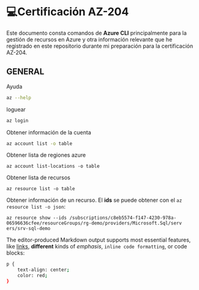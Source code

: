 # :computer:Certificación AZ-204

Este  documento consta comandos de **Azure CLI** principalmente para la gestión de recursos en Azure y otra información relevante que he registrado en este repositorio durante mi preparación para la certificación AZ-204.

## GENERAL

Ayuda

```bash
az --help
```

loguear

```bash
az login
```

Obtener información de la cuenta

```bash
az account list -o table
```

Obtener lista de regiones azure

`az account list-locations -o table`

Obtener lista de recursos

`az resource list -o table`

Obtener información de un recurso. El **ids** se puede obtener con el `az resource list -o json`:

`az resource show --ids /subscriptions/c8eb5574-f147-4230-978a-06596636cfee/resourceGroups/rg-demo/providers/Microsoft.Sql/serv
ers/srv-sql-demo`


The editor-produced Markdown output supports most essential features, like [links](https://ckeditor.com/), **different** kinds of _emphasis_, `inline code formatting`, or code blocks:

```bash
p {
    text-align: center;
    color: red;
}
```